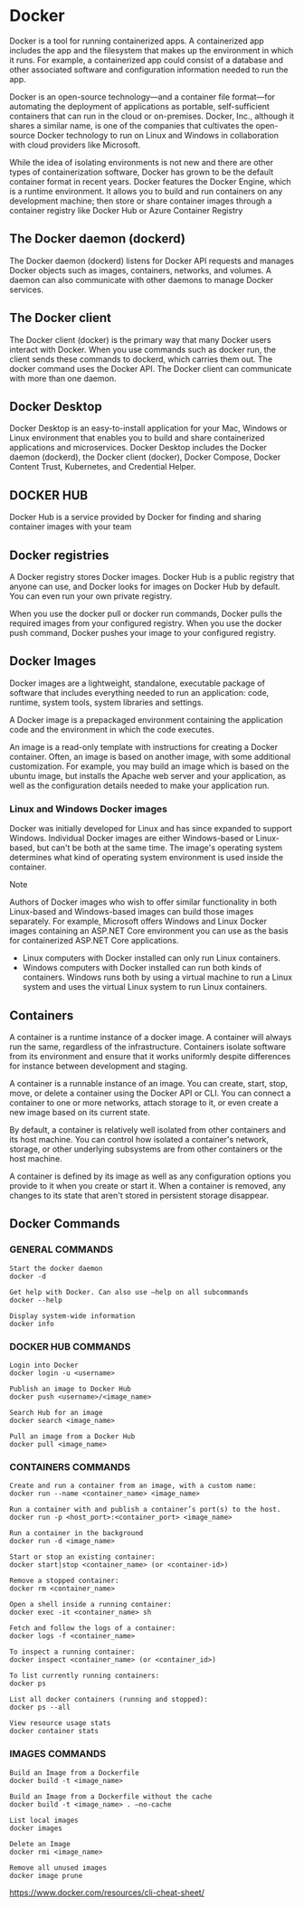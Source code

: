 # Docker
Docker is a tool for running containerized apps. A containerized app includes the app and the filesystem that makes up the environment in which it runs. For example, a containerized app could consist of a database and other associated software and configuration information needed to run the app.

Docker is an open-source technology—and a container file format—for automating the deployment of applications as portable, self-sufficient containers that can run in the cloud or on-premises. Docker, Inc., although it shares a similar name, is one of the companies that cultivates the open-source Docker technology to run on Linux and Windows in collaboration with cloud providers like Microsoft.

While the idea of isolating environments is not new and there are other types of containerization software, Docker has grown to be the default container format in recent years. Docker features the Docker Engine, which is a runtime environment. It allows you to build and run containers on any development machine; then store or share container images through a container registry like Docker Hub or Azure Container Registry

## The Docker daemon (dockerd)
The Docker daemon (dockerd) listens for Docker API requests and manages Docker objects such as images, containers, networks, and volumes. A daemon can also communicate with other daemons to manage Docker services.

## The Docker client
The Docker client (docker) is the primary way that many Docker users interact with Docker. When you use commands such as docker run, the client sends these commands to dockerd, which carries them out. The docker command uses the Docker API. The Docker client can communicate with more than one daemon.

## Docker Desktop
Docker Desktop is an easy-to-install application for your Mac, Windows or Linux environment that enables you to build and share containerized applications and microservices. Docker Desktop includes the Docker daemon (dockerd), the Docker client (docker), Docker Compose, Docker Content Trust, Kubernetes, and Credential Helper.

## DOCKER HUB
Docker Hub is a service provided by Docker for finding and sharing container images with your team

## Docker registries
A Docker registry stores Docker images. Docker Hub is a public registry that anyone can use, and Docker looks for images on Docker Hub by default. You can even run your own private registry.

When you use the docker pull or docker run commands, Docker pulls the required images from your configured registry. When you use the docker push command, Docker pushes your image to your configured registry.

## Docker Images
Docker images are a lightweight, standalone, executable package of software that includes everything needed to run an application: code, runtime, system tools, system libraries and settings.

A Docker image is a prepackaged environment containing the application code and the environment in which the code executes.

An image is a read-only template with instructions for creating a Docker container. Often, an image is based on another image, with some additional customization. For example, you may build an image which is based on the ubuntu image, but installs the Apache web server and your application, as well as the configuration details needed to make your application run.

### Linux and Windows Docker images
Docker was initially developed for Linux and has since expanded to support Windows. Individual Docker images are either Windows-based or Linux-based, but can't be both at the same time. The image's operating system determines what kind of operating system environment is used inside the container.

> [!NOTE]
> Authors of Docker images who wish to offer similar functionality in both Linux-based and Windows-based images can build those images separately. For example, Microsoft offers Windows and Linux Docker images containing an ASP.NET Core environment you can use as the basis for containerized ASP.NET Core applications.

* Linux computers with Docker installed can only run Linux containers.
* Windows computers with Docker installed can run both kinds of containers. Windows runs both by using a virtual machine to run a Linux system and uses the virtual Linux system to run Linux containers.

## Containers
A container is a runtime instance of a docker image. A container will always run the same, regardless of the infrastructure. Containers isolate software from its environment and ensure that it works uniformly despite differences for instance between development and staging.

A container is a runnable instance of an image. You can create, start, stop, move, or delete a container using the Docker API or CLI. You can connect a container to one or more networks, attach storage to it, or even create a new image based on its current state.

By default, a container is relatively well isolated from other containers and its host machine. You can control how isolated a container's network, storage, or other underlying subsystems are from other containers or the host machine.

A container is defined by its image as well as any configuration options you provide to it when you create or start it. When a container is removed, any changes to its state that aren't stored in persistent storage disappear.

## Docker Commands
### GENERAL COMMANDS
```
Start the docker daemon
docker -d

Get help with Docker. Can also use –help on all subcommands
docker --help

Display system-wide information
docker info
```

### DOCKER HUB COMMANDS
```
Login into Docker
docker login -u <username>

Publish an image to Docker Hub
docker push <username>/<image_name>

Search Hub for an image
docker search <image_name>

Pull an image from a Docker Hub
docker pull <image_name>

```

### CONTAINERS COMMANDS
```
Create and run a container from an image, with a custom name:
docker run --name <container_name> <image_name>

Run a container with and publish a container’s port(s) to the host.
docker run -p <host_port>:<container_port> <image_name>

Run a container in the background
docker run -d <image_name>

Start or stop an existing container:
docker start|stop <container_name> (or <container-id>)

Remove a stopped container:
docker rm <container_name>

Open a shell inside a running container:
docker exec -it <container_name> sh

Fetch and follow the logs of a container:
docker logs -f <container_name>

To inspect a running container:
docker inspect <container_name> (or <container_id>)

To list currently running containers:
docker ps

List all docker containers (running and stopped):
docker ps --all

View resource usage stats
docker container stats

```

### IMAGES COMMANDS
```
Build an Image from a Dockerfile
docker build -t <image_name>

Build an Image from a Dockerfile without the cache
docker build -t <image_name> . –no-cache

List local images
docker images

Delete an Image
docker rmi <image_name>

Remove all unused images
docker image prune
```
https://www.docker.com/resources/cli-cheat-sheet/

